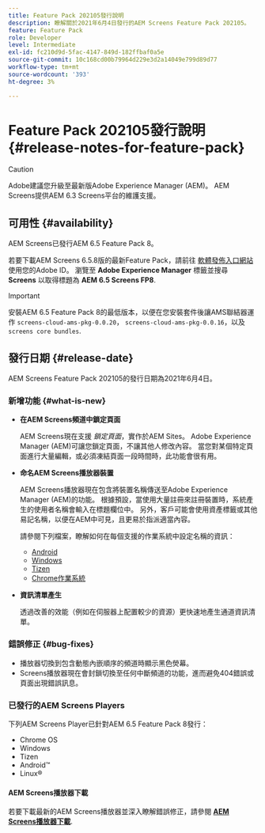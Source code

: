 ```yaml
---
title: Feature Pack 202105發行說明
description: 瞭解關於2021年6月4日發行的AEM Screens Feature Pack 202105。
feature: Feature Pack
role: Developer
level: Intermediate
exl-id: fc210d9d-5fac-4147-849d-182ffbaf0a5e
source-git-commit: 10c168cd00b79964d229e3d2a14049e799d89d77
workflow-type: tm+mt
source-wordcount: '393'
ht-degree: 3%

---
```


# Feature Pack 202105發行說明 {#release-notes-for-feature-pack}

>[!CAUTION]
>Adobe建議您升級至最新版Adobe Experience Manager (AEM)。 AEM Screens提供AEM 6.3 Screens平台的維護支援。

## 可用性 {#availability}

AEM Screens已發行AEM 6.5 Feature Pack 8。

若要下載AEM Screens 6.5.8版的最新Feature Pack，請前往 [軟體發佈入口網站](https://experience.adobe.com/#/downloads/content/software-distribution/en/aem.html) 使用您的Adobe ID。 瀏覽至 **Adobe Experience Manager** 標籤並搜尋 **Screens** 以取得標題為 **AEM 6.5 Screens FP8**.

>[!IMPORTANT]
>安裝AEM 6.5 Feature Pack 8的最低版本，以便在您安裝套件後讓AMS聯結器運作 `screens-cloud-ams-pkg-0.0.20`， `screens-cloud-ams-pkg-0.0.16`，以及 `screens core bundles`.

## 發行日期 {#release-date}

AEM Screens Feature Pack 202105的發行日期為2021年6月4日。

### 新增功能 {#what-is-new}

* **在AEM Screens頻道中鎖定頁面**

  AEM Screens現在支援 *鎖定頁面*，實作於AEM Sites。 Adobe Experience Manager (AEM)可讓您鎖定頁面，不讓其他人修改內容。 當您對某個特定頁面進行大量編輯，或必須凍結頁面一段時間時，此功能會很有用。

* **命名AEM Screens播放器裝置**

  AEM Screens播放器現在包含將裝置名稱傳送至Adobe Experience Manager (AEM)的功能。
根據預設，當使用大量註冊來註冊裝置時，系統產生的使用者名稱會輸入在標題欄位中。 另外，客戶可能會使用資產標籤或其他易記名稱，以便在AEM中可見，且更易於指派適當內容。

  請參閱下列檔案，瞭解如何在每個支援的作業系統中設定名稱的資訊：

   * [Android](/help/user-guide/implementing-android-player.md#name-android)
   * [Windows](/help/user-guide/implementing-windows-player.md#name-windows)
   * [Tizen](/help/user-guide/tizen-player.md#name-tizen)
   * [Chrome作業系統](/help/user-guide/implementing-chrome-os-player.md#name-chrome)

* **資訊清單產生**

  透過改善的效能（例如在伺服器上配置較少的資源）更快速地產生通道資訊清單。

### 錯誤修正 {#bug-fixes}

* 播放器切換到包含動態內嵌順序的頻道時顯示黑色熒幕。
* Screens播放器現在會封鎖切換至任何中斷頻道的功能，進而避免404錯誤或頁面出現錯誤訊息。

### 已發行的AEM Screens Players

下列AEM Screens Player已針對AEM 6.5 Feature Pack 8發行：

* Chrome OS
* Windows
* Tizen
* Android™
* Linux®

#### AEM Screens播放器下載

若要下載最新的AEM Screens播放器並深入瞭解錯誤修正，請參閱 **[AEM Screens播放器下載](https://download.macromedia.com/screens/index.html)**.
